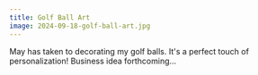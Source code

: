 ```yaml
---
title: Golf Ball Art
image: 2024-09-18-golf-ball-art.jpg
---
```


May has taken to decorating my golf balls. It's a perfect touch of
personalization! Business idea forthcoming...

<!--more-->
